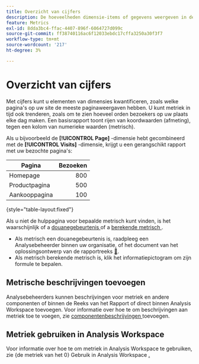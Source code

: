 ```yaml
---
title: Overzicht van cijfers
description: De hoeveelheden dimensie-items of gegevens weergeven in de loop van de tijd.
feature: Metrics
exl-id: 8dda3bc4-ffac-4407-896f-6064727d099c
source-git-commit: ff38740116ac6f12033ebdc17cffa3250a30f3f7
workflow-type: tm+mt
source-wordcount: '217'
ht-degree: 3%

---
```


# Overzicht van cijfers

Met cijfers kunt u elementen van dimensies kwantificeren, zoals welke pagina&#39;s op uw site de meeste paginaweergaven hebben. U kunt metriek in tijd ook trenderen, zoals om te zien hoeveel orden bezoekers op uw plaats elke dag maken. Een basisrapport toont rijen van koordwaarden (afmeting), tegen een kolom van numerieke waarden (metrisch).

Als u bijvoorbeeld de **[!UICONTROL Page]** -dimensie hebt gecombineerd met de **[!UICONTROL Visits]** -dimensie, krijgt u een gerangschikt rapport met uw bezochte pagina&#39;s:

| Pagina | Bezoeken |
| --- | ---: |
| Homepage | 800 |
| Productpagina | 500 |
| Aankooppagina | 100 |

{style="table-layout:fixed"}

Als u niet de hulppagina voor bepaalde metrisch kunt vinden, is het waarschijnlijk of a [ douanegebeurtenis ](custom-events.md) of a [ berekende metrisch ](../c-calcmetrics/cm-overview.md).

* Als metrisch een douanegebeurtenis is, raadpleeg een Analysebeheerder binnen uw organisatie, of het document van het oplossingsontwerp van de rapportreeks [&#128279;](/help/implement/prepare/solution-design.md).
* Als metrisch berekende metrisch is, klik het informatiepictogram om zijn formule te bepalen.

## Metrische beschrijvingen toevoegen

Analysebeheerders kunnen beschrijvingen voor metriek en andere componenten of binnen de Reeks van het Rapport of direct binnen Analysis Workspace toevoegen. Voor informatie over hoe te om beschrijvingen aan metriek toe te voegen, zie [ componentenbeschrijvingen ](/help/analyze/analysis-workspace/components/add-component-descriptions.md) toevoegen.

## Metriek gebruiken in Analysis Workspace

Voor informatie over hoe te om metriek in Analysis Workspace te gebruiken, zie {de metriek van het 0} Gebruik in Analysis Workspace [.](/help/analyze/analysis-workspace/components/apply-create-metrics.md)
